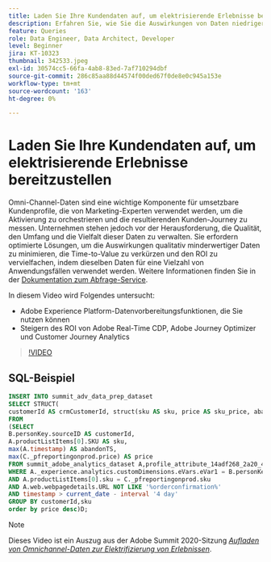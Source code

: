 ```yaml
---
title: Laden Sie Ihre Kundendaten auf, um elektrisierende Erlebnisse bereitzustellen
description: Erfahren Sie, wie Sie die Auswirkungen von Daten niedriger Qualität mindern, die Time-to-Value verkürzen und den ROI multiplizieren können, indem Sie dieselben Daten für eine Vielzahl von Anwendungsfällen verwenden.
feature: Queries
role: Data Engineer, Data Architect, Developer
level: Beginner
jira: KT-10323
thumbnail: 342533.jpeg
exl-id: 30574cc5-66fa-4ab8-83ed-7af710294dbf
source-git-commit: 286c85aa88d44574f00ded67f0de8e0c945a153e
workflow-type: tm+mt
source-wordcount: '163'
ht-degree: 0%

---
```


# Laden Sie Ihre Kundendaten auf, um elektrisierende Erlebnisse bereitzustellen

Omni-Channel-Daten sind eine wichtige Komponente für umsetzbare Kundenprofile, die von Marketing-Experten verwendet werden, um die Aktivierung zu orchestrieren und die resultierenden Kunden-Journey zu messen. Unternehmen stehen jedoch vor der Herausforderung, die Qualität, den Umfang und die Vielfalt dieser Daten zu verwalten. Sie erfordern optimierte Lösungen, um die Auswirkungen qualitativ minderwertiger Daten zu minimieren, die Time-to-Value zu verkürzen und den ROI zu vervielfachen, indem dieselben Daten für eine Vielzahl von Anwendungsfällen verwendet werden.
Weitere Informationen finden Sie in der [Dokumentation zum Abfrage-Service](https://experienceleague.adobe.com/docs/experience-platform/query/home.html?lang=de).

In diesem Video wird Folgendes untersucht:

* Adobe Experience Platform-Datenvorbereitungsfunktionen, die Sie nutzen können
* Steigern des ROI von Adobe Real-Time CDP, Adobe Journey Optimizer und Customer Journey Analytics

>[!VIDEO](https://video.tv.adobe.com/v/3454955?learn=on&enablevpops&captions=ger)

## SQL-Beispiel

```sql
INSERT INTO summit_adv_data_prep_dataset
SELECT STRUCT(
customerId AS crmCustomerId, struct(sku AS sku, price AS sku_price, abandonTS AS abandonTS) AS abandonBrowse) AS _pfreportingonprod
FROM
(SELECT
B.personKey.sourceID AS customerId,
A.productListItems[0].SKU AS sku,
max(A.timestamp) AS abandonTS,
max(C._pfreportingonprod.price) AS price
FROM summit_adobe_analytics_dataset A,profile_attribute_14adf268_2a20_4dee_bee6_a6b0e34616a9 B,summit_product_dataset C
WHERE A._experience.analytics.customDimensions.eVars.eVar1 = B.personKey.sourceID
AND A.productListItems[0].sku = C._pfreportingonprod.sku
AND A.web.webpagedetails.URL NOT LIKE '%orderconfirmation%'
AND timestamp > current_date - interval '4 day'
GROUP BY customerId,sku
order by price desc)D;
```

>[!NOTE]
>
>Dieses Video ist ein Auszug aus der Adobe Summit 2020-Sitzung *[Aufladen von Omnichannel-Daten zur Elektrifizierung von Erlebnissen](https://business.adobe.com/de/summit/2022/sessions/recharging-omnichannel-data-for-electrifying-exper-s409.html)*.
